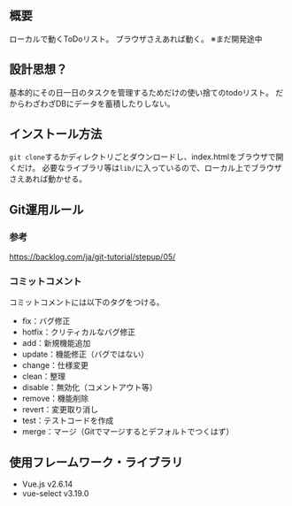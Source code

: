 ## 概要
ローカルで動くToDoリスト。
ブラウザさえあれば動く。
※まだ開発途中
## 設計思想？
基本的にその日一日のタスクを管理するためだけの使い捨てのtodoリスト。
だからわざわざDBにデータを蓄積したりしない。
## インストール方法
```git clone```するかディレクトリごとダウンロードし、index.htmlをブラウザで開くだけ。
必要なライブラリ等は```lib/```に入っているので、ローカル上でブラウザさえあれば動かせる。
## Git運用ルール
### 参考
https://backlog.com/ja/git-tutorial/stepup/05/
### コミットコメント
コミットコメントには以下のタグをつける。
- fix：バグ修正
- hotfix：クリティカルなバグ修正
- add：新規機能追加
- update：機能修正（バグではない）
- change：仕様変更
- clean：整理
- disable：無効化（コメントアウト等）
- remove：機能削除
- revert：変更取り消し
- test：テストコードを作成
- merge：マージ（Gitでマージするとデフォルトでつくはず）
## 使用フレームワーク・ライブラリ
- Vue.js v2.6.14
- vue-select v3.19.0
